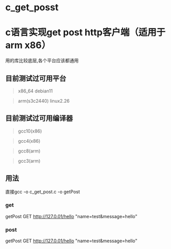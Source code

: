 # c_get_posst
# c语言实现get post http客户端（适用于arm x86）
用的库比较底层,各个平台应该都通用

## 目前测试过可用平台

> x86_64 debian11

> arm(s3c2440) linux2.26

## 目前测试过可用编译器

> gcc10(x86)

> gcc4(x86)

> gcc8(arm)

> gcc3(arm)

## 用法
直接gcc -o c_get_post.c -o getPost

### get
getPost GET http://127.0.01/hello "name=test&message=hello"

### post
getPost GET http://127.0.01/hello "name=test&message=hello"

